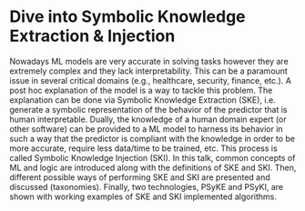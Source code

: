 # Dive into Symbolic Knowledge Extraction & Injection

Nowadays ML models are very accurate in solving tasks however they are extremely complex and they lack interpretability. This can be a paramount issue in several critical domains (e.g., healthcare, security, finance, etc.). A post hoc explanation of the model is a way to tackle this problem. The explanation can be done via Symbolic Knowledge Extraction (SKE), i.e. generate a symbolic representation of the behavior of the predictor that is human interpretable. Dually, the knowledge of a human domain expert (or other software) can be provided to a ML model to harness its behavior in such a way that the predictor is compliant with the knowledge in order to be more accurate, require less data/time to be trained, etc. This process is called Symbolic Knowledge Injection (SKI). In this talk, common concepts of ML and logic are introduced along with the definitions of SKE and SKI. Then, different possible ways of performing SKE and SKI are presented and discussed (taxonomies). Finally, two technologies, PSyKE and PSyKI, are shown with working examples of SKE and SKI implemented algorithms.
